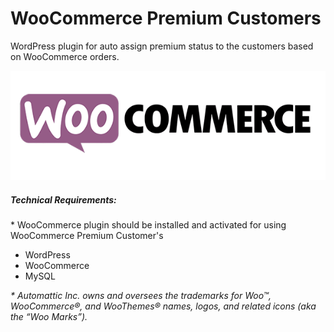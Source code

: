 # WooCommerce Premium Customers
WordPress plugin for auto assign premium status to the customers based on WooCommerce orders.  

![alt text](assets/images/WooCommerce-logo.png)

<h5>Technical Requirements: </h5>  
<p>* WooCommerce plugin should be installed and activated for using WooCommerce Premium Customer's</p>  
<ul>
<li>WordPress</li>  
<li>WooCommerce</li>  
<li>MySQL</li>  
</ul>    

<p><i>* Automattic Inc. owns and oversees the trademarks for Woo™, WooCommerce®, and WooThemes® names, logos, and related icons (aka the “Woo Marks”).</i>
